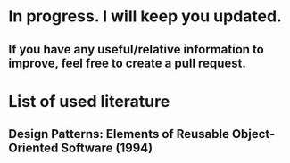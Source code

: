 # In progress. I will keep you updated.

## If you have any useful/relative information to improve, feel free to create a pull request.

# List of used literature

## Design Patterns: Elements of Reusable Object-Oriented Software (1994)
